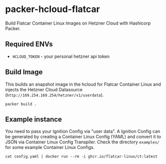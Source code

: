 # packer-hcloud-flatcar

Build Flatcar Container Linux Images on Hetzner Cloud with Hashicorp Packer.

## Required ENVs

  - `HCLOUD_TOKEN` - your personal hetzner api token

## Build Image

This builds an snapshot image in the hcloud for Flatcar Container Linux and injects the Hetzner Cloud Datasource (`http://169.254.169.254/hetzner/v1/userdata`).

```
packer build .
```

## Example instance

You need to pass your Ignition Config via "user data". A Ignition Config can be generated by creating a Container Linux Config (YAML) and convert it to JSON via Container Linux Config Transpiler. Check the directory `examples/` for some example Container Linux Configs.

```
cat config.yaml | docker run --rm -i ghcr.io/flatcar-linux/ct:latest
```
